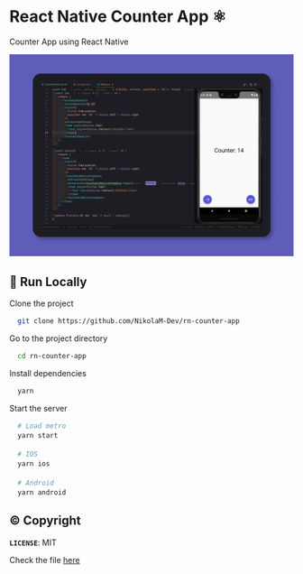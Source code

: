 # React Native Counter App ⚛️

Counter App using React Native

![Counter App](./design/counter_app.png)

## 🏃 Run Locally

Clone the project

```bash
  git clone https://github.com/NikolaM-Dev/rn-counter-app
```

Go to the project directory

```bash
  cd rn-counter-app
```

Install dependencies

```bash
  yarn
```

Start the server

```bash
  # Load metro
  yarn start

  # IOS
  yarn ios

  # Android
  yarn android
```

## ©️ Copyright

**`LICENSE`**: MIT

Check the file [here](./LICENSE)

